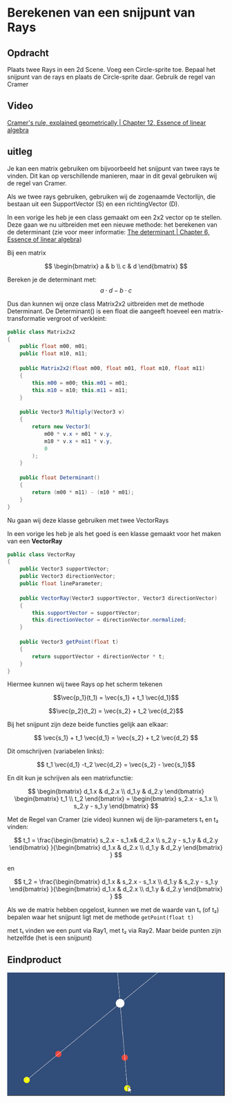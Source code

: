 # Berekenen van een snijpunt van Rays

## Opdracht

Plaats twee Rays in een 2d Scene. Voeg een Circle-sprite toe. Bepaal het snijpunt van de rays en plaats de Circle-sprite daar. Gebruik de regel van Cramer


## Video

<a href="https://www.youtube.com/watch?v=jBsC34PxzoM&list=PLZHQObOWTQDPD3MizzM2xVFitgF8hE_ab&index=12" target="_blank">Cramer's rule, explained geometrically | Chapter 12, Essence of linear algebra</a>

## uitleg

Je kan een matrix gebruiken om bijvoorbeeld het snijpunt van twee rays te vinden. Dit kan op verschillende manieren, maar in dit geval gebruiken wij de regel van Cramer. 

Als we twee rays gebruiken, gebruiken wij de zogenaamde Vectorlijn, die bestaan uit een SupportVector (S) en een richtingVector (D). 

In een vorige les heb je een class gemaakt om een 2x2 vector op te stellen. Deze gaan we nu uitbreiden met een nieuwe methode: het berekenen van de determinant (zie voor meer informatie:
<a href="https://www.youtube.com/watch?v=Ip3X9LOh2dk&list=PLZHQObOWTQDPD3MizzM2xVFitgF8hE_ab&index=6" target="_blank" > The determinant | Chapter 6, Essence of linear algebra</a>)

Bij een matrix 

$$ \begin{bmatrix}
    a & b \\
    c & d
\end{bmatrix} $$

Bereken je de determinant met:
$$ a\cdot d - b \cdot c$$

Dus dan kunnen wij onze class Matrix2x2 uitbreiden met de methode Determinant. De Determinant() is een float die aangeeft hoeveel een matrix-transformatie vergroot of verkleint:

````csharp
public class Matrix2x2
{
    public float m00, m01;
    public float m10, m11;

    public Matrix2x2(float m00, float m01, float m10, float m11)
    {
        this.m00 = m00; this.m01 = m01;
        this.m10 = m10; this.m11 = m11;
    }

    public Vector3 Multiply(Vector3 v)
    {
        return new Vector3(
            m00 * v.x + m01 * v.y,
            m10 * v.x + m11 * v.y,
            0
        );
    }

    public float Determinant()
    {
        return (m00 * m11) - (m10 * m01);
    }
}
````
Nu gaan wij deze klasse gebruiken met twee VectorRays


In een vorige les heb je als het goed is een klasse gemaakt voor het maken van een **VectorRay**

````csharp
public class VectorRay
{
    public Vector3 supportVector;
    public Vector3 directionVector;
    public float lineParameter;

    public VectorRay(Vector3 supportVector, Vector3 directionVector)
    {
        this.supportVector = supportVector;
        this.directionVector = directionVector.normalized;
    }

    public Vector3 getPoint(float t)
    {
        return supportVector + directionVector * t;
    }
}
````

Hiermee kunnen wij twee Rays op het scherm tekenen

$$\vec{p_1}(t_1) = \vec{s_1} + t_1 \vec{d_1}$$

$$\vec{p_2}(t_2) = \vec{s_2} + t_2 \vec{d_2}$$

Bij het snijpunt zijn deze beide functies gelijk aan elkaar:

$$ \vec{s_1} + t_1 \vec{d_1} = \vec{s_2} + t_2 \vec{d_2} $$

Dit omschrijven (variabelen links):

$$   t_1 \vec{d_1} -t_2 \vec{d_2} = \vec{s_2}  - \vec{s_1}$$

En dit kun je schrijven als een matrixfunctie:

$$
\begin{bmatrix}
d_1.x & d_2.x \\
d_1.y & d_2.y 
\end{bmatrix} 
\begin{bmatrix}
    t_1 \\
    t_2
\end{bmatrix} = 
\begin{bmatrix}
   s_2.x - s_1.x \\
    s_2.y - s_1.y
\end{bmatrix}
$$

Met de Regel van Cramer (zie video) kunnen wij de lijn-parameters t₁ en t₂ vinden:

$$ t_1 = \frac{\begin{bmatrix}
s_2.x - s_1.x& d_2.x \\
s_2.y - s_1.y & d_2.y 
\end{bmatrix} 
}{\begin{bmatrix}
d_1.x & d_2.x \\
d_1.y & d_2.y 
\end{bmatrix} 
} 
$$

en 

$$ t_2 = \frac{\begin{bmatrix}
d_1.x & s_2.x - s_1.x \\
 d_1.y & s_2.y - s_1.y  
\end{bmatrix} 
}{\begin{bmatrix}
d_1.x & d_2.x \\
d_1.y & d_2.y 
\end{bmatrix} 
} 
$$

Als we de matrix hebben opgelost, kunnen we met de waarde van t₁ (of t₂) bepalen waar het snijpunt ligt met de methode ````getPoint(float t)```` 

met t₁ vinden we een punt via Ray1, met t₂ via Ray2. Maar beide punten zijn hetzelfde (het is een snijpunt)

## Eindproduct
<img src="images/snijpuntRays.gif">
